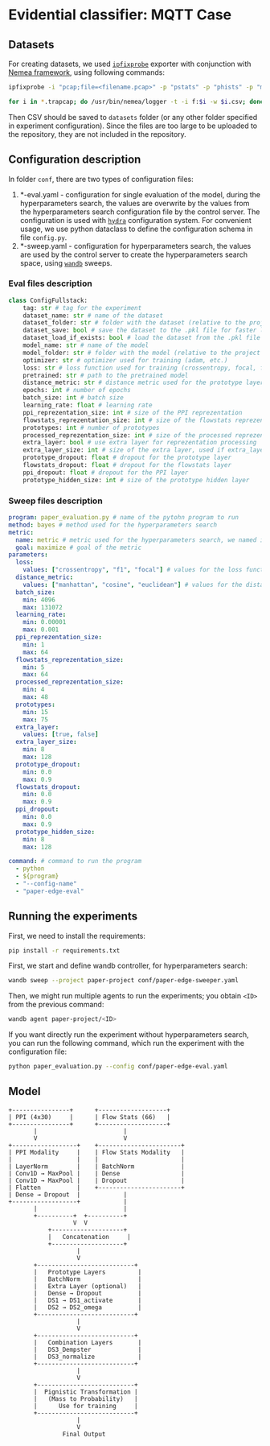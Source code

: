 # Evidential classifier: MQTT Case


## Datasets
For creating datasets, we used [`ipfixprobe`](https://github.com/CESNET/ipfixprobe) exporter with conjunction with  [Nemea framework](https://github.com/cesnet/nemea), using following commands:
```bash
ipfixprobe -i "pcap;file=<filename.pcap>" -p "pstats" -p "phists" -p "mqtt" -o "unirec;i=f:<filename.pcap>.trapcap:timeout=WAIT;p=(pstats,phists,mqtt)" # export pcaps to UniRec format

for i in *.trapcap; do /usr/bin/nemea/logger -t -i f:$i -w $i.csv; done # batch export UniRec to CSV
```

Then CSV should be saved to `datasets` folder (or any other folder specified in experiment configuration). Since the files are too large to be uploaded to the repository, they are not included in the repository.

## Configuration description

In folder `conf`, there are two types of configuration files:
1. *-eval.yaml - configuration for single evaluation of the model, during the hyperparameters search, the values are overwrite by the values from the hyperparameters search configuration file by the control server. The configuration is used with [`hydra`](https://hydra.cc/docs/intro/) configuration system. For convenient usage, we use python dataclass to define the configuration schema in file `config.py`.
2. *-sweep.yaml - configuration for hyperparameters search, the values are used by the control server to create the hyperparameters search space, using [`wandb`](https://github.com/wandb/wandb) sweeps.

### Eval files description
```python
class ConfigFullstack:
    tag: str # tag for the experiment
    dataset_name: str # name of the dataset
    dataset_folder: str # folder with the dataset (relative to the project root)
    dataset_save: bool # save the dataset to the .pkl file for faster loading
    dataset_load_if_exists: bool # load the dataset from the .pkl file if exists           
    model_name: str # name of the model
    model_folder: str # folder with the model (relative to the project root)
    optimizer: str # optimizer used for training (adam, etc.)
    loss: str # loss function used for training (crossentropy, focal, f1_loss)
    pretrained: str # path to the pretrained model
    distance_metric: str # distance metric used for the prototype layer (euclidean, cosine, manhattan)
    epochs: int # number of epochs
    batch_size: int # batch size
    learning_rate: float # learning rate
    ppi_reprezentation_size: int # size of the PPI reprezentation
    flowstats_reprezentation_size: int # size of the flowstats reprezentation
    prototypes: int # number of prototypes
    processed_reprezentation_size: int # size of the processed reprezentation
    extra_layer: bool # use extra layer for reprezentation processing
    extra_layer_size: int # size of the extra layer, used if extra_layer is True
    prototype_dropout: float # dropout for the prototype layer
    flowstats_dropout: float # dropout for the flowstats layer
    ppi_dropout: float # dropout for the PPI layer
    prototype_hidden_size: int # size of the prototype hidden layer
```

### Sweep files description
```yaml
program: paper_evaluation.py # name of the pytohn program to run
method: bayes # method used for the hyperparameters search
metric:
  name: metric # metric used for the hyperparameters search, we named it "metric" (it is macro f1)
  goal: maximize # goal of the metric
parameters:
  loss:
    values: ["crossentropy", "f1", "focal"] # values for the loss function
  distance_metric:
    values: ["manhattan", "cosine", "euclidean"] # values for the distance metric
  batch_size:
    min: 4096
    max: 131072
  learning_rate:
    min: 0.00001
    max: 0.001
  ppi_reprezentation_size:
    min: 1
    max: 64
  flowstats_reprezentation_size:
    min: 5
    max: 64
  processed_reprezentation_size:
    min: 4
    max: 48
  prototypes:
    min: 15
    max: 75
  extra_layer:
    values: [true, false]
  extra_layer_size:
    min: 8
    max: 128
  prototype_dropout:
    min: 0.0
    max: 0.9
  flowstats_dropout:
    min: 0.0
    max: 0.9
  ppi_dropout:
    min: 0.0
    max: 0.9
  prototype_hidden_size:
    min: 8
    max: 128

command: # command to run the program
  - python
  - ${program}
  - "--config-name"
  - "paper-edge-eval"
```

## Running the experiments
First, we need to install the requirements:
```bash
pip install -r requirements.txt
```

First, we start and define wandb controller, for hyperparameters search:
```bash
wandb sweep --project paper-project conf/paper-edge-sweeper.yaml
```

Then, we might run multiple agents to run the experiments; you obtain `<ID>` from the previous command:
```bash
wandb agent paper-project/<ID> 
```

If you want directly run the experiment without hyperparameters search, you can run the following command, which run the experiment with the configuration file:
```bash
python paper_evaluation.py --config conf/paper-edge-eval.yaml
```

## Model

```
+----------------+      +-------------------+
| PPI (4x30)     |      | Flow Stats (66)   |
+----------------+      +-------------------+
       |                        |
       V                        V
+------------------+    +-----------------------+
| PPI Modality     |    | Flow Stats Modality   |
|                  |    |                       |
| LayerNorm        |    | BatchNorm             |
| Conv1D → MaxPool |    | Dense                 |
| Conv1D → MaxPool |    | Dropout               |
| Flatten          |    +-----------------------+
| Dense → Dropout  |            |   
+------------------+            |
       |                        |
       +----------+  +----------+
                  V  V
           +--------------------+
           |   Concatenation     |
           +--------------------+
                   |
                   V
       +---------------------------+
       |   Prototype Layers         |
       |   BatchNorm                |
       |   Extra Layer (optional)   |
       |   Dense → Dropout          |
       |   DS1 → DS1_activate       |
       |   DS2 → DS2_omega          |
       +---------------------------+
                   |
                   V
       +---------------------------+
       |   Combination Layers       |
       |   DS3_Dempster             |
       |   DS3_normalize            |
       +---------------------------+
                   |
                   V
       +---------------------------+
       |  Pignistic Transformation |
       |   (Mass to Probability)   |
       |      Use for training     | 
       +---------------------------+
                   |
                   V
               Final Output
```